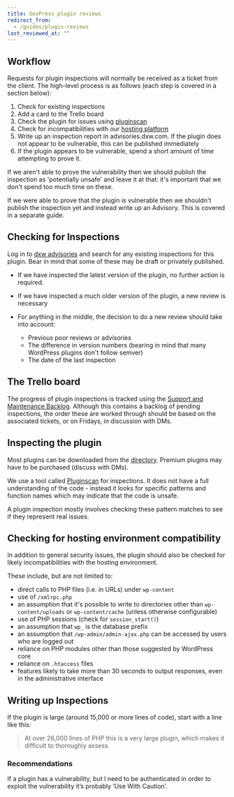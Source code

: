 ```yaml
---
title: GovPress plugin reviews
redirect_from:
  - /guides/plugin-reviews
last_reviewed_at: ""
---
```

## Workflow

Requests for plugin inspections will normally be received as a ticket from the
client. The high-level process is as follows (each step is covered in a section
below):

1. Check for existing inspections
2. Add a card to the Trello board
3. Check the plugin for issues using
   [pluginscan](https://github.com/dxw/pluginscan)
4. Check for incompatibilities with our [hosting platform](https://github.com/dxw/govpress-technical-docs/blob/main/software-development/add-a-new-plugin.md)
5. Write up an inspection report in advisories.dxw.com. If the plugin does not
   appear to be vulnerable, this can be published immediately
6. If the plugin appears to be vulnerable, spend a short amount of time
   attempting to prove it.

If we aren't able to prove the vulnerability then we should publish the
inspection as 'potentially unsafe' and leave it at that: it's important that we
don't spend too much time on these.

If we were able to prove that the plugin is vulnerable then we shouldn't publish
the inspection yet and instead write up an Advisory. This is covered in a
separate guide.

## Checking for Inspections

Log in to [dxw advisories](https://advisories.dxw.com/) and search for any
existing inspections for this plugin. Bear in mind that some of these may be
draft or privately published.

* If we have inspected the latest version of the plugin, no further action is
  required.
* If we have inspected a much older version of the plugin, a new review is
  necessary
* For anything in the middle, the decision to do a new review should take into
  account:

  * Previous poor reviews or advisories
  * The difference in version numbers (bearing in mind that many WordPress
    plugins don't follow semver)
  * The date of the last inspection

## The Trello board

The progress of plugin inspections is tracked using the
[Support and Maintenance Backlog](https://trello.com/b/pF46aRdl/govpress-support-and-maintenance-backlog).
Although this contains a backlog of pending inspections, the order these are
worked through should be based on the associated tickets, or on Fridays, in
discussion with DMs.

## Inspecting the plugin

Most plugins can be downloaded from the
[directory](https://en-gb.wordpress.org/plugins/). Premium plugins may have to
be purchased (discuss with DMs).

We use a tool called [Pluginscan](https://github.com/dxw/pluginscan) for
inspections. It does not have a full understanding of the code - instead it
looks for specific patterns and function names which may indicate that the code
is unsafe.

A plugin inspection mostly involves checking these pattern matches to see if
they represent real issues.

## Checking for hosting environment compatibility

In addition to general security issues, the plugin should also be checked for
likely incompatibilities with the hosting environment.

These include, but are not limited to:

* direct calls to PHP files (i.e. in URLs) under `wp-content`
* use of `/xmlrpc.php`
* an assumption that it's possible to write to directories other than
  `wp-content/uploads` or `wp-content/cache` (unless otherwise configurable)
* use of PHP sessions (check for `session_start()`)
* an assumption that `wp_` is the database prefix
* an assumption that `/wp-admin/admin-ajax.php` can be accessed by users who
  are logged out
* reliance on PHP modules other than those suggested by WordPress core
* reliance on `.htaccess` files
* features likely to take more than 30 seconds to output responses, even
  in the administrative interface

## Writing up Inspections

If the plugin is large (around 15,000 or more lines of code), start with a line
like this:

> At over 26,000 lines of PHP this is a very large plugin, which makes it
> difficult to thoroughly assess

### Recommendations

If a plugin has a vulnerability, but I need to be authenticated in order to
exploit the vulnerability it’s probably ‘Use With Caution’.
